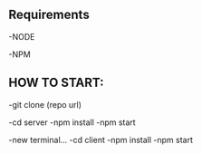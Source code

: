 Requirements
-
-NODE

-NPM

HOW TO START:
-
-git clone (repo url)

-cd server
-npm install
-npm start

-new terminal...
-cd client
-npm install
-npm start
